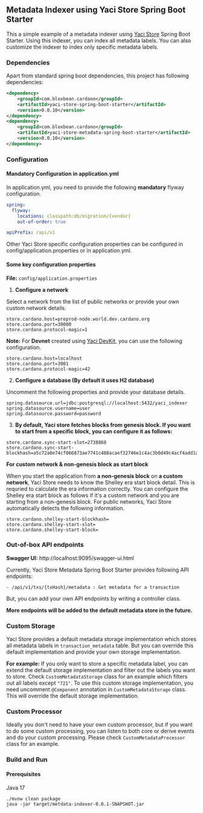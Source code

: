 ## Metadata Indexer using Yaci Store Spring Boot Starter

This a simple example of a metadata indexer using [Yaci Store](https://github.com/bloxbean/yaci-store) Spring Boot Starter.
Using this indexer, you can index all metadata labels. You can also customize the indexer to index only specific metadata labels.

### Dependencies

Apart from standard spring boot dependencies, this project has following dependencies:

```xml
<dependency>
    <groupId>com.bloxbean.cardano</groupId>
    <artifactId>yaci-store-spring-boot-starter</artifactId>
    <version>0.0.10</version>
</dependency>
<dependency>
    <groupId>com.bloxbean.cardano</groupId>
    <artifactId>yaci-store-metadata-spring-boot-starter</artifactId>
    <version>0.0.10</version>
</dependency>
```
### Configuration

#### Mandatory Configuration in application.yml 
In application.yml, you need to provide the following **mandatory** flyway configuration.

```yaml
spring:
  flyway:
    locations: classpath:db/migration/{vendor}
    out-of-order: true

apiPrefix: /api/v1
```
Other Yaci Store specific configuration properties can be configured in config/application.properties or in application.yml.

#### Some key configuration properties
**File:** ``config/application.properties``

1. **Configure a network**

Select a network from the list of public networks or provide your own custom network details.

```
store.cardano.host=preprod-node.world.dev.cardano.org
store.cardano.port=30000
store.cardano.protocol-magic=1
```

**Note:** For **Devnet** created using [Yaci DevKit](https://github.com/bloxbean/yaci-devkit), you can use the following configuration.

```
store.cardano.host=localhost
store.cardano.port=3001
store.cardano.protocol-magic=42
```

2. **Configure a database (By default it uses H2 database)**

Uncomment the following properties and provide your database details.

```
spring.datasource.url=jdbc:postgresql://localhost:5432/yaci_indexer
spring.datasource.username=user
spring.datasource.password=password
```

3. **By default, Yaci store fetches blocks from genesis block. If you want to start from a specific block, you can configure it as follows:**

```
store.cardano.sync-start-slot=2738868
store.cardano.sync-start-blockhash=a5c72a0e74cf066873ae7741c488acaef32746e1c4ac3b0d49c4acf4add1a47c
```

**For custom network & non-genesis block as start block**

When you start the application from **a non-genesis block** on **a custom network**, Yaci Store needs to know the Shelley era start block detail. This is requried to calculate
the era information correctly. You can configure the Shelley era start block as follows if it's a custom network and you are starting from a
non-genesis block.
For public networks, Yaci Store automatically detects the following information.

```shell
store.cardano.shelley-start-blockhash= 
store.cardano.shelley-start-slot=
store.cardano.shelley-start-block= 
```

### Out-of-box API endpoints

**Swagger UI:**  http://localhost:9095/swagger-ui.html

Currently, Yaci Store Metadata Spring Boot Starter provides following API endpoints:

```
- /api/v1/txs/{txHash}/metadata : Get metadata for a transaction
```

But, you can add your own API endpoints by writing a controller class.

**More endpoints will be added to the default metadata store in the future.**

### Custom Storage

Yaci Store provides a default metadata storage implementation which stores all metadata labels in ``transaction_metadata`` table.
But you can override this default implementation and provide your own storage implementation.

**For example:**
If you only want to store a specific metadata label, you can extend the default storage implementation and filter out the labels you want to store.
Check ``CustomMetadataStorage`` class for an example which filters out all labels except ``"721"``.
To use this custom storage implementation, you need uncomment ``@Component`` annotation in ``CustomMetadataStorage`` class. This will override the default storage implementation.

### Custom Processor 
Ideally you don't need to have your own custom processor, but if you want to do some custom processing, you can listen to
both core or derive events and do your custom processing.
Please check ``CustomMetadataProcessor`` class for an example.

### Build and Run

#### Prerequisites

Java 17

```
./mvnw clean package
java -jar target/metdata-indexer-0.0.1-SNAPSHOT.jar
```
